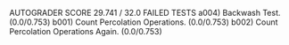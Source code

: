 AUTOGRADER SCORE
29.741 / 32.0
FAILED TESTS
a004) Backwash Test. (0.0/0.753)
b001) Count Percolation Operations. (0.0/0.753)
b002) Count Percolation Operations Again. (0.0/0.753)